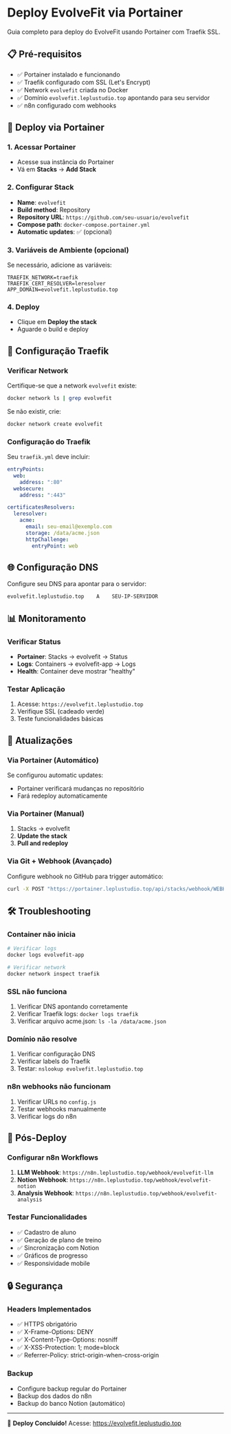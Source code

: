 # Deploy EvolveFit via Portainer

Guia completo para deploy do EvolveFit usando Portainer com Traefik SSL.

## 📋 Pré-requisitos

- ✅ Portainer instalado e funcionando
- ✅ Traefik configurado com SSL (Let's Encrypt)
- ✅ Network `evolvefit` criada no Docker
- ✅ Domínio `evolvefit.leplustudio.top` apontando para seu servidor
- ✅ n8n configurado com webhooks

## 🚀 Deploy via Portainer

### 1. Acessar Portainer
- Acesse sua instância do Portainer
- Vá em **Stacks** → **Add Stack**

### 2. Configurar Stack
- **Name**: `evolvefit`
- **Build method**: Repository
- **Repository URL**: `https://github.com/seu-usuario/evolvefit`
- **Compose path**: `docker-compose.portainer.yml`
- **Automatic updates**: ✅ (opcional)

### 3. Variáveis de Ambiente (opcional)
Se necessário, adicione as variáveis:
```
TRAEFIK_NETWORK=traefik
TRAEFIK_CERT_RESOLVER=leresolver
APP_DOMAIN=evolvefit.leplustudio.top
```

### 4. Deploy
- Clique em **Deploy the stack**
- Aguarde o build e deploy

## 🔧 Configuração Traefik

### Verificar Network
Certifique-se que a network `evolvefit` existe:
```bash
docker network ls | grep evolvefit
```

Se não existir, crie:
```bash
docker network create evolvefit
```

### Configuração do Traefik
Seu `traefik.yml` deve incluir:
```yaml
entryPoints:
  web:
    address: ":80"
  websecure:
    address: ":443"

certificatesResolvers:
  leresolver:
    acme:
      email: seu-email@exemplo.com
      storage: /data/acme.json
      httpChallenge:
        entryPoint: web
```

## 🌐 Configuração DNS

Configure seu DNS para apontar para o servidor:
```
evolvefit.leplustudio.top    A    SEU-IP-SERVIDOR
```

## 📊 Monitoramento

### Verificar Status
- **Portainer**: Stacks → evolvefit → Status
- **Logs**: Containers → evolvefit-app → Logs
- **Health**: Container deve mostrar "healthy"

### Testar Aplicação
1. Acesse: `https://evolvefit.leplustudio.top`
2. Verifique SSL (cadeado verde)
3. Teste funcionalidades básicas

## 🔄 Atualizações

### Via Portainer (Automático)
Se configurou automatic updates:
- Portainer verificará mudanças no repositório
- Fará redeploy automaticamente

### Via Portainer (Manual)
1. Stacks → evolvefit
2. **Update the stack**
3. **Pull and redeploy**

### Via Git + Webhook (Avançado)
Configure webhook no GitHub para trigger automático:
```bash
curl -X POST "https://portainer.leplustudio.top/api/stacks/webhook/WEBHOOK-ID"
```

## 🛠️ Troubleshooting

### Container não inicia
```bash
# Verificar logs
docker logs evolvefit-app

# Verificar network
docker network inspect traefik
```

### SSL não funciona
1. Verificar DNS apontando corretamente
2. Verificar Traefik logs: `docker logs traefik`
3. Verificar arquivo acme.json: `ls -la /data/acme.json`

### Domínio não resolve
1. Verificar configuração DNS
2. Verificar labels do Traefik
3. Testar: `nslookup evolvefit.leplustudio.top`

### n8n webhooks não funcionam
1. Verificar URLs no `config.js`
2. Testar webhooks manualmente
3. Verificar logs do n8n

## 📱 Pós-Deploy

### Configurar n8n Workflows
1. **LLM Webhook**: `https://n8n.leplustudio.top/webhook/evolvefit-llm`
2. **Notion Webhook**: `https://n8n.leplustudio.top/webhook/evolvefit-notion`
3. **Analysis Webhook**: `https://n8n.leplustudio.top/webhook/evolvefit-analysis`

### Testar Funcionalidades
- ✅ Cadastro de aluno
- ✅ Geração de plano de treino
- ✅ Sincronização com Notion
- ✅ Gráficos de progresso
- ✅ Responsividade mobile

## 🔒 Segurança

### Headers Implementados
- ✅ HTTPS obrigatório
- ✅ X-Frame-Options: DENY
- ✅ X-Content-Type-Options: nosniff
- ✅ X-XSS-Protection: 1; mode=block
- ✅ Referrer-Policy: strict-origin-when-cross-origin

### Backup
- Configure backup regular do Portainer
- Backup dos dados do n8n
- Backup do banco Notion (automático)

---

🎉 **Deploy Concluído!** Acesse: https://evolvefit.leplustudio.top